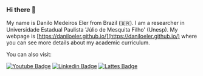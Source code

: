 ### Hi there 👋

My name is Danilo Medeiros Eler from Brazil (🇧🇷). I am a researcher in Universidade Estadual Paulista 'Júlio de Mesquita Filho' (Unesp). My webpage is [https://daniloeler.github.io/](https://daniloeler.github.io/) where you can see more details about my academic curriculum.

You can also visit:

[![Youtube Badge](https://img.shields.io/badge/-Youtube-FF0000?style=flat-square&labelColor=FF0000&logo=youtube&logoColor=white&link=https://youtube.com/danilome)](https://youtube.com/danilome)
[![Linkedin Badge](https://img.shields.io/badge/-LinkedIn-blue?style=flat-square&logo=Linkedin&logoColor=white&link=https://www.linkedin.com/in/daniloeler)](https://www.linkedin.com/in/daniloeler)
[![Lattes Badge](https://img.shields.io/badge/lattes-lattes-blue?link=http://lattes.cnpq.br/0840226903480590)](http://lattes.cnpq.br/0840226903480590)


<!--
**daniloeler/daniloeler** is a ✨ _special_ ✨ repository because its `README.md` (this file) appears on your GitHub profile.

Here are some ideas to get you started:

- 🔭 I’m currently working on ...
- 🌱 I’m currently learning ...
- 👯 I’m looking to collaborate on ...
- 🤔 I’m looking for help with ...
- 💬 Ask me about ...
- 📫 How to reach me: ...
- 😄 Pronouns: ...
- ⚡ Fun fact: ...
-->
